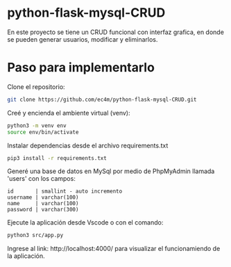 # python-flask-mysql-CRUD

En este proyecto se tiene un CRUD funcional con interfaz grafica, en donde se pueden generar usuarios, modificar y eliminarlos.

# Paso para implementarlo

Clone el repositorio:
```sh
git clone https://github.com/ec4m/python-flask-mysql-CRUD.git
```

Creé y encienda el ambiente virtual (venv):
```sh
python3 -m venv env
source env/bin/activate
```

Instalar dependencias desde el archivo requirements.txt
```sh
pip3 install -r requirements.txt
```

Generé una base de datos en MySql por medio de PhpMyAdmin llamada 'users' con los campos:
```
id       | smallint - auto incremento
username | varchar(100)
name     | varchar(100)
password | varchar(300)
```

Ejecute la aplicación desde Vscode o con el comando:
```sh
python3 src/app.py
```
Ingrese al link: http://localhost:4000/ para visualizar el funcionamiendo de la aplicación.